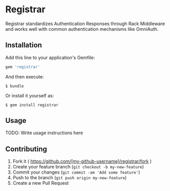 # Registrar

Registrar standardizes Authentication Responses through Rack Middleware and works well with common authentication mechanisms like OmniAuth.

## Installation

Add this line to your application's Gemfile:

```ruby
gem 'registrar'
```

And then execute:

    $ bundle

Or install it yourself as:

    $ gem install registrar

## Usage

TODO: Write usage instructions here

## Contributing

1. Fork it ( https://github.com/[my-github-username]/registrar/fork )
2. Create your feature branch (`git checkout -b my-new-feature`)
3. Commit your changes (`git commit -am 'Add some feature'`)
4. Push to the branch (`git push origin my-new-feature`)
5. Create a new Pull Request
